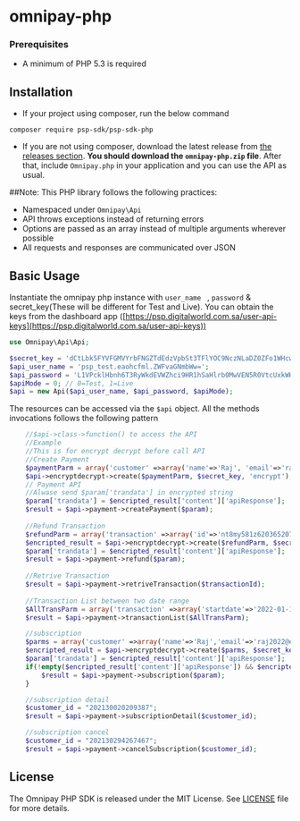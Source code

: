 # omnipay-php

### Prerequisites
- A minimum of PHP 5.3 is required


## Installation

-   If your project using composer, run the below command

```
composer require psp-sdk/psp-sdk-php
```

- If you are not using composer, download the latest release from [the releases section](https://github.com/aniljmk/psp-sdk-php/releases).
    **You should download the `omnipay-php.zip` file**.
    After that, include `Omnipay.php` in your application and you can use the API as usual.
    
##Note:
This PHP library follows the following practices:

- Namespaced under `Omnipay\Api`
- API throws exceptions instead of returning errors
- Options are passed as an array instead of multiple arguments wherever possible
- All requests and responses are communicated over JSON

## Basic Usage

Instantiate the omnipay php instance with `user_name ` , `password` & secret_key(These will be different for Test and Live). You can obtain the keys from the dashboard app ([https://psp.digitalworld.com.sa/user-api-keys](https://psp.digitalworld.com.sa/user-api-keys))

```php
use Omnipay\Api\Api;

$secret_key = 'dCtLbk5FYVFGMVYrbFNGZTdEdzVpbSt3TFlYOC9NczNLaDZ0ZFo1WHcwVT0=';
$api_user_name = 'psp_test.eaohcfml.ZWFvaGNmbWw=';
$api_password = 'L1VPcklHbnh6T3RyWkdEVWZhci9HR1hSaHlrb0MwVEN5R0VtcUxkWHMwWT0=';
$apiMode = 0; // 0=Test, 1=Live
$api = new Api($api_user_name, $api_password, $apiMode); 
```

The resources can be accessed via the `$api` object. All the methods invocations follows the following pattern

```php
    //$api->class->function() to access the API
    //Example
    //This is for encrypt decrypt before call API
    //Create Payment
    $paymentParm = array('customer' =>array('name'=>'Raj', 'email'=>'raj2022@example.com') ,'order'=>array('amount'=>'1', 'currency' => 'SAR'),'sourceOfFunds' => array('provided'=>array('card'=>array('number'=>'5123450000000008','expiry'=>array('month'=>'12','year'=>'2023'), 'cvv'=>'999')), 'cardType' => 'C'), 'remark'=>array('description'=>'This payment is done by card'));
    $api->encryptdecrypt->create($paymentParm, $secret_key, 'encrypt');
    // Payment API
    //Alwase send $param['trandata'] in encrypted string
    $param['trandata'] = $encripted_result['content']['apiResponse'];
    $result = $api->payment->createPayment($param);
    
    //Refund Transaction
    $refundParm = array('transaction' =>array('id'=>'nt8my581z620365207292e','amount'=>'1', 'currency' => 'SAR'), 'remark'=>array('description'=>'Refund transaction'));
    $encripted_result = $api->encryptdecrypt->create($refundParm, $secret_key, 'encrypt');
    $param['trandata'] = $encripted_result['content']['apiResponse'];
    $result = $api->payment->refund($param);
    
    //Retrive Transaction
    $result = $api->payment->retriveTransaction($transactionId);
    
    //Transaction List between two date range
    $AllTransParm = array('transaction' =>array('startdate'=>'2022-01-15','enddate'=>'2022-02-09'));
    $result = $api->payment->transactionList($AllTransParm);

    //subscription
    $parms = array('customer' =>array('name'=>'Raj','email'=>'raj2022@example.com', 'interval'=>'1','interval_type'=>'3','interval_count'=>''),'order'=>array('amount'=>'1','currency' => 'SAR'),'sourceOfFunds' => array('provided'=>array('card'=>array('number'=>'5123450000000008','expiry'=>array('month'=>'12','year'=>'2023'), 'cvv'=>'999')),'cardType' => 'C'));
    $encripted_result = $api->encryptdecrypt->create($parms, $secret_key, 'encrypt');
    $param['trandata'] = $encripted_result['content']['apiResponse'];
    if(!empty($encripted_result['content']['apiResponse']) && $encripted_result['code'] == 200){
        $result = $api->payment->subscription($param);
    }

    //subscription detail
    $customer_id = "202130020209387";
    $result = $api->payment->subscriptionDetail($customer_id);

    //subscription cancel
    $customer_id = "202130294267467";
    $result = $api->payment->cancelSubscription($customer_id);
```

## License

The Omnipay PHP SDK is released under the MIT License. See [LICENSE](LICENSE) file for more details.
